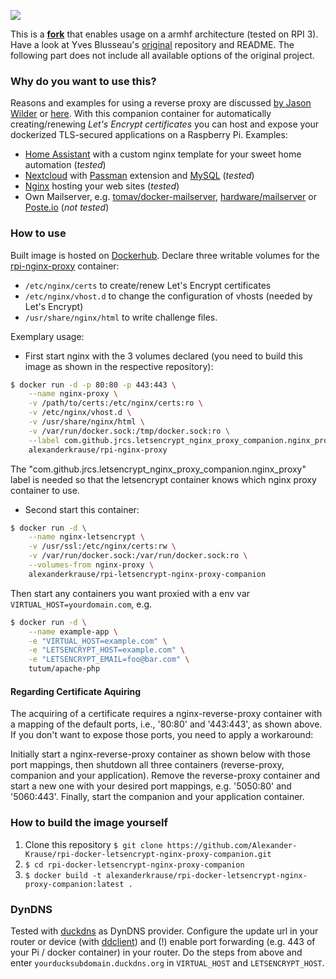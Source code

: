 [![](https://img.shields.io/docker/pulls/alexanderkrause/rpi-letsencrypt-nginx-proxy-companion.svg)](https://hub.docker.com/r/alexanderkrause/rpi-letsencrypt-nginx-proxy-companion "Click to view the image on Docker Hub")

This is a [**fork**](https://github.com/Alexander-Krause/rpi-docker-letsencrypt-nginx-proxy-companion) that enables usage on a armhf architecture (tested on RPI 3). Have a look at Yves Blusseau's [original](https://github.com/JrCs/docker-letsencrypt-nginx-proxy-companion) repository and README. The following part does not include all available options of the original project.

### Why do you want to use this?
Reasons and examples for using a reverse proxy are discussed [by Jason Wilder](http://jasonwilder.com/blog/2014/03/25/automated-nginx-reverse-proxy-for-docker/) or [here](https://stackoverflow.com/a/366212/3250397).
With this companion container for automatically creating/renewing *Let's Encrypt certificates* you can host and expose your dockerized TLS-secured applications on a Raspberry Pi. Examples:

* [Home Assistant](https://www.home-assistant.io/) with a custom nginx template for your sweet home automation (*tested*)
* [Nextcloud](https://github.com/nextcloud/docker) with [Passman](https://github.com/nextcloud/passman) extension and [MySQL](https://github.com/hypriot/rpi-mysql) (*tested*)
* [Nginx](https://github.com/armhf-docker-library/nginx) hosting your web sites (*tested*)
* Own Mailserver, e.g. [tomav/docker-mailserver](https://github.com/tomav/docker-mailserver), [hardware/mailserver](https://github.com/hardware/mailserver) or [Poste.io](https://poste.io/) (*not tested*)

### How to use
Built image is hosted on [Dockerhub](https://hub.docker.com/r/alexanderkrause/rpi-letsencrypt-nginx-proxy-companion). Declare three writable volumes for the [rpi-nginx-proxy](https://github.com/Alexander-Krause/rpi-nginx-proxy) container:
* `/etc/nginx/certs` to create/renew Let's Encrypt certificates
* `/etc/nginx/vhost.d` to change the configuration of vhosts (needed by Let's Encrypt)
* `/usr/share/nginx/html` to write challenge files.

Exemplary usage:

* First start nginx with the 3 volumes declared (you need to build this image as shown in the respective repository):
```bash
$ docker run -d -p 80:80 -p 443:443 \
    --name nginx-proxy \
    -v /path/to/certs:/etc/nginx/certs:ro \
    -v /etc/nginx/vhost.d \
    -v /usr/share/nginx/html \
    -v /var/run/docker.sock:/tmp/docker.sock:ro \
    --label com.github.jrcs.letsencrypt_nginx_proxy_companion.nginx_proxy \
    alexanderkrause/rpi-nginx-proxy
```
The "com.github.jrcs.letsencrypt_nginx_proxy_companion.nginx_proxy" label is needed so that the letsencrypt container knows which nginx proxy container to use.

* Second start this container:
```bash
$ docker run -d \
    --name nginx-letsencrypt \
    -v /usr/ssl:/etc/nginx/certs:rw \
    -v /var/run/docker.sock:/var/run/docker.sock:ro \
    --volumes-from nginx-proxy \
    alexanderkrause/rpi-letsencrypt-nginx-proxy-companion
```

Then start any containers you want proxied with a env var `VIRTUAL_HOST=yourdomain.com`, e.g.

```bash
$ docker run -d \
    --name example-app \
    -e "VIRTUAL_HOST=example.com" \
    -e "LETSENCRYPT_HOST=example.com" \
    -e "LETSENCRYPT_EMAIL=foo@bar.com" \
    tutum/apache-php
```

#### Regarding Certificate Aquiring
The acquiring of a certificate requires a nginx-reverse-proxy container with a mapping of the default ports, i.e.,  '80:80' and '443:443', as shown above. If you don't want to expose those ports, you need to apply a workaround:

Initially start a nginx-reverse-proxy container as shown below with those port mappings, then shutdown all three containers (reverse-proxy, companion and your application). Remove the reverse-proxy container and start a new one with your desired port mappings, e.g. '5050:80' and '5060:443'. Finally, start the companion and your application container.

### How to build the image yourself
1. Clone this repository `$ git clone https://github.com/Alexander-Krause/rpi-docker-letsencrypt-nginx-proxy-companion.git`
2. `$ cd rpi-docker-letsencrypt-nginx-proxy-companion`
3. `$ docker build -t alexanderkrause/rpi-docker-letsencrypt-nginx-proxy-companion:latest .`

### DynDNS
Tested with [duckdns](https://www.duckdns.org) as DynDNS provider. Configure the update url in your router or device (with [ddclient](https://sourceforge.net/p/ddclient/wiki/Home/)) and (!) enable port forwarding (e.g. 443 of your Pi / docker container) in your router. Do the steps from above and enter `yourducksubdomain.duckdns.org` in `VIRTUAL_HOST` and `LETSENCRYPT_HOST`.

